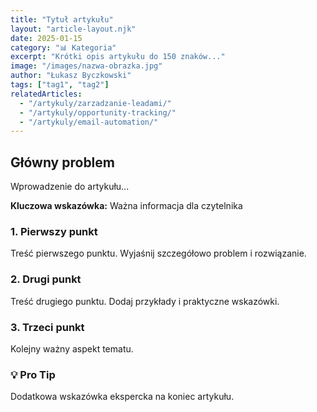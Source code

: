 ```yaml
---
title: "Tytuł artykułu"
layout: "article-layout.njk"
date: 2025-01-15
category: "📊 Kategoria"
excerpt: "Krótki opis artykułu do 150 znaków..."
image: "/images/nazwa-obrazka.jpg"
author: "Łukasz Byczkowski"
tags: ["tag1", "tag2"]
relatedArticles:
  - "/artykuly/zarzadzanie-leadami/"
  - "/artykuly/opportunity-tracking/"
  - "/artykuly/email-automation/"
---
```


## Główny problem

Wprowadzenie do artykułu...

<div class="highlight-box">
    <p><strong>Kluczowa wskazówka:</strong> Ważna informacja dla czytelnika</p>
</div>

### 1. Pierwszy punkt

Treść pierwszego punktu. Wyjaśnij szczegółowo problem i rozwiązanie.

### 2. Drugi punkt

Treść drugiego punktu. Dodaj przykłady i praktyczne wskazówki.

### 3. Trzeci punkt

Kolejny ważny aspekt tematu.

<div class="highlight-box">
    <h3>💡 Pro Tip</h3>
    <p>Dodatkowa wskazówka ekspercka na koniec artykułu.</p>
</div>